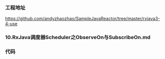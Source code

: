 ### 工程地址
https://github.com/andyzhaozhao/SampleJavaReactor/tree/master/rxjava3-4-use

### 10.RxJava调度器Scheduler之ObserveOn与SubscribeOn.md

### 代码
